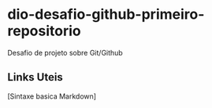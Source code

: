 # dio-desafio-github-primeiro-repositorio
Desafio de projeto sobre Git/Github

## Links Uteis
[Sintaxe basica Markdown]

